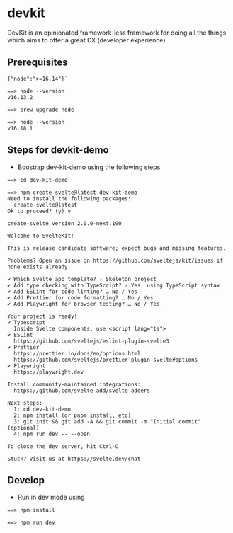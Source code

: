 # devkit
DevKit is an opinionated framework-less framework for doing all the things which aims to offer a great DX (developer experience)


## Prerequisites

```
{"node":">=16.14"}`

==> node --version
v16.13.2

==> brew upgrade node

==> node --version
v16.18.1
```

## Steps for devkit-demo

* Boostrap dev-kit-demo using the following steps
```
==> cd dev-kit-demo

==> npm create svelte@latest dev-kit-demo
Need to install the following packages:
  create-svelte@latest
Ok to proceed? (y) y

create-svelte version 2.0.0-next.190

Welcome to SvelteKit!

This is release candidate software; expect bugs and missing features.

Problems? Open an issue on https://github.com/sveltejs/kit/issues if none exists already.

✔ Which Svelte app template? › Skeleton project
✔ Add type checking with TypeScript? › Yes, using TypeScript syntax
✔ Add ESLint for code linting? … No / Yes
✔ Add Prettier for code formatting? … No / Yes
✔ Add Playwright for browser testing? … No / Yes

Your project is ready!
✔ Typescript
  Inside Svelte components, use <script lang="ts">
✔ ESLint
  https://github.com/sveltejs/eslint-plugin-svelte3
✔ Prettier
  https://prettier.io/docs/en/options.html
  https://github.com/sveltejs/prettier-plugin-svelte#options
✔ Playwright
  https://playwright.dev

Install community-maintained integrations:
  https://github.com/svelte-add/svelte-adders

Next steps:
  1: cd dev-kit-demo
  2: npm install (or pnpm install, etc)
  3: git init && git add -A && git commit -m "Initial commit" (optional)
  4: npm run dev -- --open

To close the dev server, hit Ctrl-C

Stuck? Visit us at https://svelte.dev/chat
```
## Develop
* Run in dev mode using

```
==> npm install

==> npm run dev
```